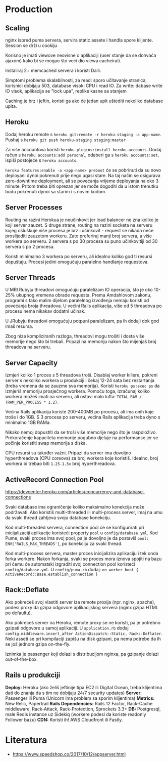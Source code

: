 # Production

## Scaling

nginx ispred puma servera, servira static assete i handla spore klijente. Session se drži u cookiju

Korisno je imati viewove neovisne o aplikaciji (user stanje da se dohvaća ajaxom) kako bi se mogao što veći dio viewa cacheirati.

Instaliraj 2+ memcached servera i koristi Dalli.

Simptomi problema skalabilnosti, za read: sporo učitavanje stranica, korisnici dobijaju 503, database visoki CPU i read IO. Za write: dabase write IO visok, aplikacija se "lock upa", replike kasne sa stanjem

Caching je brz i jeftin, koristi ga ako će jedan upit uštediti nekoliko database upita.

## Heroku

Dodaj heroku remote s `heroku git:remote -r heroku-staging -a app-name`.
Pushaj s `heroku git push heroku-staging staging:master`

Za više accountova koristi `heroku plugins:install heroku-accounts`. Dodaj račun s `heroku accounts:add personal`, odaberi ga s `heroku accounts:set`, ispiši postojeće s `heroku accounts`.

`heroku features:enable -a <app-name> preboot` će se pobrinuti da su novo deployani dynoi pokrenuti prije nego ugasi stare. Na taj način se osigurava zero-downtime deployment, ali se povećanja vrijeme deployanja na oko 3 minute. Pritom treba biti oprezan jer se može dogoditi da u istom trenutku budu pokrenuti dynoi sa starim i s novim kodom.

## Server Processes

Routing na razini Herokua je neučinkovit jer load balancer ne zna koliko je koji server zauzet. S druge strane, routing na razini socketa na serveru kojeg osluškuje više procesa je brz i učinkovit - request se nikada neće proslijediti zauzetom workeru. Zato preferiraj manji broj servera, a više workera po serveru. 2 servera s po 30 procesa su puno učinkovitiji od 30 servera s po 2 procesa.

Koristi minimalno 3 workera po serveru, ali idealno koliko god ti resursi dopuštaju. Procesi jedini omogućuju paralelno handlanje requestova.

## Server Threads

U MRI Rubyju threadovi omogućuju paralelizam IO operacija, što je oko 10-25% ukupnog vremena obrade requesta. Prema Amdahlovom zakonu, programi s tako malim dijelom paralelnog izvođenja nemaju koristi od povećanja broja threadova. U većini Rails aplikacija, više od 5 threadova po procesu nema nikakav dodatni učinak.

U JRubyju threadovi omogućuju potpuni paralelizam, pa ih dodaji dok god imaš resursa.

Zbog niza kompliciranih razloga, threadovi mogu trošiti i dosta više memorije nego što bi trebali. Pripazi na memoriju nakon što mijenjaš broj threadova na serveru.

## Server Capacity

Izmjeri koliko 1 proces s 5 threadova troši. Disablaj worker killere, pokreni server s nekoliko workera u produkciji i čekaj 12-24 sata bez restartanja (treba vremena da se zauzme sva memorija). Koristi `heroku ps:exec ps` da izmjeriš memoriju prosječnog workera. Pomoću toga, izračunaj koliko workera možeš imati na serveru, ali ostavi malo lufta: `TOTAL_RAM / (RAM_PER_PROCESS * 1.2)`.

Većina Rails aplikacija koriste 200-400MB po procesu, ali ima onih koje troše i do 1GB. S 3 procesa po serveru, većina Rails aplikacija treba dyno s minimalno 1GB RAMa.

Nikako nemoj dopustiti da se troši više memorije nego što je raspoloživo. Prekoračenje kapaciteta memorije pogubno djeluje na performanse jer se počinje koristiti swap memorija s diska.

CPU resursi su također važni. Pripazi da server ima dovoljno hyperthreadova (CPU coreova) za broj workera koje koristiš. Idealno, broj workera bi trebao biti `1.25-1.5x` broj hyperthreadova.

## ActiveRecord Connection Pool

https://devcenter.heroku.com/articles/concurrency-and-database-connections

Svaki database ima ograničenje koliko maksimalno konekcija može podržavati. Ako koristiš multi-threaded ili multi-process server, imaj na umu da svaki thread zahtjeva svoju database konekciju.

Kod multi-threaded servera, connection pool će se konfigurirati pri inicijalizaciji aplikacije koristeći property `pool` u `config/database.yml`. Kod Pume, svaki proces ima svoj pool, pa je dovoljno je da postaviš `pool: ENV['RAILS_MAX_THREADS']`, po konekciju za svaki thread.

Kod multi-process servera, master proces inicijalizira aplikaciju i tek onda forka workere. Nakon forkanja, svaki se proces mora iznova spojiti na bazu pri čemu će automatski izgraditi svoj connection pool koristeći `config/database.yml`. U `config/puma.rb` dodaj: `on_worker_boot { ActiveRecord::Base.establish_connection }`

## Rack::Deflate

Ako pokrećeš svoj vlastiti server iza remote proxija (npr. nginx, apache), podesi proxy da gzipa odgovore aplikacijskog servera (nginx gzipa HTML po defaultu).

Ako pokrećeš server na Heroku, remote proxy se ne koristi, pa je potrebno gzipati odgovore u samoj aplikaciji. U `application.rb` dodaj `config.middleware.insert_after ActionDispatch::Static, Rack::Deflater`. Neki asseti se pri kompilaciji zapišu na disk gzipani, pa nema potrebe da ih se još jednom gzipa on-the-fly.

Iznimka je passenger koji dolazi s distribucijom nginxa, pa gzipanje dolazi out-of-the-box.

## Rails u produkciji


**Deploy:** Heroku (ako želiš jeftinije tipa EC2 ili Digital Ocean, treba klijentima dati do znanja da s tim ne dobijaju 24/7 security updates)
**Server:** Passenger ili Puma (Unicorn ima problem sa sporim klijentima)
**Metrics:** New Relic, Papertrail
**Rails Dependencies:** Rails 12 Factor, Rack-Cache middleware, Rack-Attack, Rack-Protection, Sprockets 3.3+
**DB:** Postgresql, male Redis instance uz Sidekiq (workere podesi da koriste readonly Follower bazu)
**CDN:** Koristi ih! AWS Cloudfront ili Fastly.

# Literatura

* https://www.speedshop.co/2017/10/12/appserver.html

